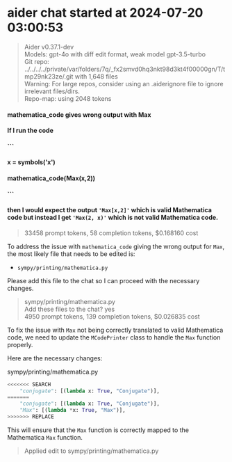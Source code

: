 
# aider chat started at 2024-07-20 03:00:53

> Aider v0.37.1-dev  
> Models: gpt-4o with diff edit format, weak model gpt-3.5-turbo  
> Git repo: ../../../../private/var/folders/7q/_fx2smvd0hq3nkt98d3kt4f00000gn/T/tmp29nk23ze/.git with 1,648 files  
> Warning: For large repos, consider using an .aiderignore file to ignore irrelevant files/dirs.  
> Repo-map: using 2048 tokens  

#### mathematica_code gives wrong output with Max  
#### If I run the code  
####   
#### ```  
#### x = symbols('x')  
#### mathematica_code(Max(x,2))  
#### ```  
####   
#### then I would expect the output `'Max[x,2]'` which is valid Mathematica code but instead I get `'Max(2, x)'` which is not valid Mathematica code.  
> 33458 prompt tokens, 58 completion tokens, $0.168160 cost  

To address the issue with `mathematica_code` giving the wrong output for `Max`, the most likely file that needs to be edited is:

- `sympy/printing/mathematica.py`

Please add this file to the chat so I can proceed with the necessary changes.

> sympy/printing/mathematica.py  
> Add these files to the chat? yes  
> 4950 prompt tokens, 139 completion tokens, $0.026835 cost  

To fix the issue with `Max` not being correctly translated to valid Mathematica code, we need to update the `MCodePrinter` class to handle the `Max` function properly.

Here are the necessary changes:

sympy/printing/mathematica.py
```python
<<<<<<< SEARCH
    "conjugate": [(lambda x: True, "Conjugate")],
=======
    "conjugate": [(lambda x: True, "Conjugate")],
    "Max": [(lambda *x: True, "Max")],
>>>>>>> REPLACE
```

This will ensure that the `Max` function is correctly mapped to the Mathematica `Max` function.

> Applied edit to sympy/printing/mathematica.py  
